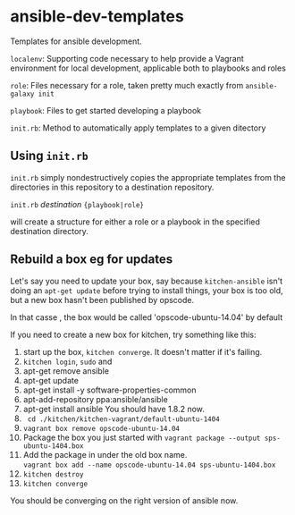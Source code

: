 ansible-dev-templates
=====================

Templates for ansible development.

`localenv`: Supporting code necessary to help provide a Vagrant environment for local development, applicable both to playbooks and roles

`role`: Files necessary for a role, taken pretty much exactly from `ansible-galaxy init` 

`playbook`: Files to get started developing a playbook

`init.rb`: Method to automatically apply templates to a given ditectory

## Using `init.rb`

`init.rb` simply nondestructively copies the appropriate templates from the directories in this repository to a destination repository.  

`init.rb` *destination* `{playbook|role}`

will create a structure for either a role or a playbook in the specified destination directory.

## Rebuild a box eg for updates

Let's say you need to update your box, say because `kitchen-ansible` isn't doing an `apt-get update` before 
trying to install things, your box is too old, but a new box hasn't been published by opscode.

In that casse , the box would be called 'opscode-ubuntu-14.04' by default

If you need to create a new box for kitchen, try something like this:

1. start up the box, `kitchen converge`.  It doesn't matter if it's failing.
1. `kitchen login`, `sudo` and 
  1. apt-get remove ansible
  1. apt-get update 
  1. apt-get install -y software-properties-common
  1. apt-add-repository ppa:ansible/ansible
  1. apt-get install ansible
  You should have 1.8.2 now.  
1. ` cd ./kitchen/kitchen-vagrant/default-ubuntu-1404`
1. `vagrant box remove opscode-ubuntu-14.04`
1. Package the box you just started with `vagrant package --output sps-ubuntu-1404.box`
1. Add the package in under the old box name.  
  `vagrant box add --name opscode-ubuntu-14.04 sps-ubuntu-1404.box`
1. `kitchen destroy`
1. `kitchen converge`

You should be converging on the right version of ansible now.  
